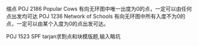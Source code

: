 缩点
POJ 2186 Popular Cows               有向无环图中唯一出度为0的点，一定可以由任何点出发均可达
POJ 1236 Network of Schools     有向无环图中所有入度不为0的点，一定可以由某个入度为0的点出发可达。

POJ 1523 SPF                            tarjan求割点和块模版题,输入略坑